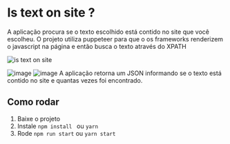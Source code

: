 # Is text on site ? 
A aplicação procura se o texto escolhido  está contido no site que você escolheu. O projeto utiliza puppeteer para que o os frameworks renderizem o javascript na página e então busca o texto através do XPATH

![is text on site](https://user-images.githubusercontent.com/30128774/210124629-d17440ec-5d21-4872-929e-b6dfe2f45499.gif)

![image](https://user-images.githubusercontent.com/30128774/210124535-11d3552d-46c9-401a-8ae5-cf954c0b0319.png)
![image](https://user-images.githubusercontent.com/30128774/210124544-403f711e-d261-4a0d-a53b-1a927952c0af.png)
A aplicação retorna um JSON informando se o texto está contido no site e quantas vezes foi encontrado. 


## Como rodar
1. Baixe o projeto
2. Instale `npm install ` ou  `yarn ` 
3. Rode `npm run start`  ou `yarn start` 
